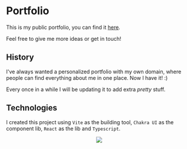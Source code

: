# Portfolio
This is my public portfolio, you can find it [here](https://www.gabiliz.dev/).

Feel free to give me more ideas or get in touch!

## History
I've always wanted a personalized portfolio with my own domain, where people can find everything about me in one place.
Now I have it! :)

Every once in a while I will be updating it to add extra *pretty* stuff.

## Technologies
I created this project using `Vite` as the building tool, `Chakra UI` as the component lib, `React` as the lib and `Typescript`.
<p align="center">
  <a href="https://skillicons.dev">
    <img src="https://skillicons.dev/icons?i=vite,react,typescript" />
  </a>
</p>
